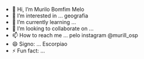 - 👋 Hi, I’m Murilo Bomfim Melo
- 👀 I’m interested in ... geografia
- 🌱 I’m currently learning ...
- 💞️ I’m looking to collaborate on ...
- 📫 How to reach me ... pelo instagram @murill_osp
- 😄 Signo: ... Escorpiao
- ⚡ Fun fact: ...

<!---
0001125051760sp/0001125051760sp is a ✨ special ✨ repository because its `README.md` (this file) appears on your GitHub profile.
You can click the Preview link to take a look at your changes.
--->
